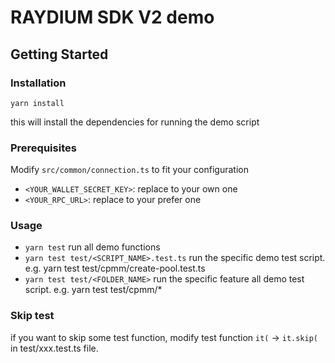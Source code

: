# RAYDIUM SDK V2 demo

## Getting Started

### Installation

`yarn install`

this will install the dependencies for running the demo script

### Prerequisites

Modify `src/common/connection.ts` to fit your configuration

- `<YOUR_WALLET_SECRET_KEY>`: replace to your own one
- `<YOUR_RPC_URL>`: replace to your prefer one

### Usage

- `yarn test` run all demo functions
- `yarn test test/<SCRIPT_NAME>.test.ts` run the specific demo test script. e.g. yarn test test/cpmm/create-pool.test.ts
- `yarn test test/<FOLDER_NAME>` run the specific feature all demo test script. e.g. yarn test test/cpmm/\*

### Skip test

if you want to skip some test function, modify test function `it(` -> `it.skip(` in test/xxx.test.ts file.
